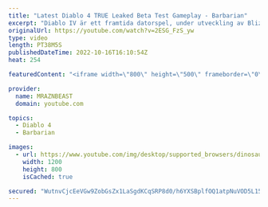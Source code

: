 ```yaml
---
title: "Latest Diablo 4 TRUE Leaked Beta Test Gameplay - Barbarian"
excerpt: "Diablo IV är ett framtida datorspel, under utveckling av Blizzard Entertainment. Wikipedia Släpptes första gången: 2023 Utgivare: ..."
originalUrl: https://youtube.com/watch?v=2ESG_FzS_yw
type: video
length: PT38M5S
publishedDateTime: 2022-10-16T16:10:54Z
heat: 254

featuredContent: "<iframe width=\"800\" height=\"500\" frameborder=\"0\" src=\"https://www.youtube.com/embed/2ESG_FzS_yw\" allow=\"accelerometer; autoplay; encrypted-media; gyroscope; picture-in-picture\" allowfullscreen></iframe>"

provider:
  name: MRAZNBEAST
  domain: youtube.com

topics:
  - Diablo 4
  - Barbarian

images:
  - url: https://www.youtube.com/img/desktop/supported_browsers/dinosaur.png
    width: 1200
    height: 800
    isCached: true

secured: "WutnvCjcEeVGw9ZobGsZx1LaSgdKCqSRP8d0/h6YXSBplfOQ1atpNuVOD5L151OXozXHPbwUYUXyWvF2MtYp/wUd6PecBdDetp1cVJ8UJ3tDcBV+mgX32xEzd2XbHNAsOMjcRbw6rabZRchG2sLmwvIT5a7xm9ze8j7AWny9bc1t5elKB36yHN030Yp1PaiKnngPryvCL36gxkM2Rd0KS4isJZQTZ5Nk8bpzKwcCreDLbtIpfar5lF+fkiEfyRjbhJ4JQc2DLbNOA6543dJFc+CNxYaBf0vZ24GgsKDwye/R9995M2BFMhYEVxck2ZdkNhj2CRfMgw+P0snvlIXG/3DcC/65i5jPMmnu80+y1gM7Vi2yMVtTKty0HNKtBcqcpWCZjkmyBGGtwp/I3VEYt57sWzcfm1Y5R4yCqayWZDA=;mB1/cS4Ez9G/In8gv7aBvw=="
---
```


